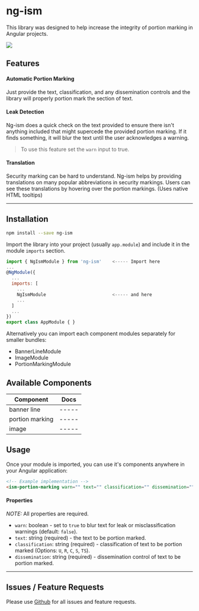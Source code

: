 # ng-ism

This library was designed to help increase the integrity of portion marking in Angular projects. 

![](https://media.giphy.com/media/TL5XQpSpASo4U/giphy.gif)

## Features

#### Automatic Portion Marking

Just provide the text, classification, and any dissemination controls and the library will properly portion mark the section of text.

#### Leak Detection

Ng-ism does a quick check on the text provided to ensure there isn't anything included that might supercede the provided portion marking.  If it finds something, it will blur the text until the user acknowledges a warning. 
> To use this feature set the `warn` input to true.

#### Translation

Security marking can be hard to understand.  Ng-ism helps by providing translations on many popular abbreviations in security markings.  Users can see 
these translations by hovering over the portion markings. (Uses native HTML tooltips)

---

## Installation

```bash
npm install --save ng-ism
```

Import the library into your project (usually `app.module`) and include it in the module `imports` section.

```js
import { NgIsmModule } from 'ng-ism'    <----- Import here
...
@NgModule({
  ...
  imports: [
    ...
    NgIsmModule                         <----- and here
    ...
  ]
  ...
})
export class AppModule { }
```

Alternatively you can import each component modules separately for smaller bundles:
- BannerLineModule
- ImageModule
- PortionMarkingModule

## Available Components

| Component       | Docs |
|-----------------|------|
| banner line     | -----|
| portion marking | -----|
| image           | -----|

## Usage

Once your module  is imported, you can use it's components anywhere in your Angular application: 

```html
<!-- Example implementation -->
<ism-portion-marking warn="" text="" classification="" dissemination=""></ism-portion-marking>
```

#### Properties

*NOTE:* All properties are required.
- `warn`: boolean - set to `true` to blur text for leak or misclassification warnings (default: `false`).
- `text`: string (required) - the text to be portion marked.
- `classification`: string (required) - classification of text to be portion marked (Options: `U`, `R`, `C`, `S`, `TS`).
- `dissemination`: string (required) - dissemination control of text to be portion marked.

---

## Issues / Feature Requests

Please use [Github](https://github.com/540co/ng-ism/issues) for all issues and feature requests.
